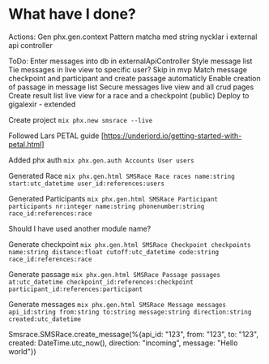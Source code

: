 # What have I done?

Actions: 
Gen phx.gen.context
Pattern matcha med string nycklar i external api controller

ToDo:
Enter messages into db in externalApiController
Style message list
Tie messages in live view to specific user? Skip in mvp
Match message checkpoint and participant and create passage automaticly
Enable creation of passage in message list
Secure messages live view and all crud pages
Create result list live view for a race and a checkpoint (public)
Deploy to gigalexir - extended


Create project
`mix phx.new smsrace --live`

Followed Lars PETAL guide [https://underjord.io/getting-started-with-petal.html]

Added phx auth
`mix phx.gen.auth Accounts User users`

Generated Race
`mix phx.gen.html SMSRace Race races name:string start:utc_datetime user_id:references:users`

Generated Participants
`mix phx.gen.html SMSRace Participant participants nr:integer name:string phonenumber:string race_id:references:race`

Should I have used another module name?

Generate checkpoint
`mix phx.gen.html SMSRace Checkpoint checkpoints name:string distance:float cutoff:utc_datetime code:string race_id:references:race`

Generate passage
`mix phx.gen.html SMSRace Passage passages at:utc_datetime checkpoint_id:references:checkpoint participant_id:references:participant`

Generate messages
`mix phx.gen.html SMSRace Message messages api_id:string from:string to:string message:string direction:string created:utc_datetime`

Smsrace.SMSRace.create_message(%{api_id: "123", from: "123", to: "123", created: DateTime.utc_now(), direction: "incoming", message: "Hello world"})